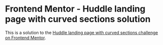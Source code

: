 # Frontend Mentor - Huddle landing page with curved sections solution

This is a solution to the [Huddle landing page with curved sections challenge on Frontend Mentor](https://www.frontendmentor.io/challenges/huddle-landing-page-with-curved-sections-5ca5ecd01e82137ec91a50f2). 

<img alt="" src="https://github.com/gabrielmorandi/exerciseFrontend/FrontendMentor/huddle-landing-page-with-curved-sections-master/design/desktop-preview.jpg" />